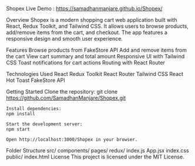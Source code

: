 Shopex
Live Demo : https://samadhanmanjare.github.io/Shopex/

Overview
Shopex is a modern shopping cart web application built with React, Redux Toolkit, and Tailwind CSS. It allows users to browse products, add/remove items from the cart, and checkout. The app features a responsive design and smooth user experience.

Features
    Browse products from FakeStore API
    Add and remove items from the cart
    View cart summary and total amount
    Responsive UI with Tailwind CSS
    Toast notifications for cart actions
    Routing with React Router

Technologies Used
    React
    Redux Toolkit
    React Router
    Tailwind CSS
    React Hot Toast
    FakeStore API

Getting Started
    Clone the repository:
    git clone https://github.com/SamadhanManjare/Shopex.git

    Install dependencies:
    npm install

    Start the development server:
    npm start
    
    Open http://localhost:3000/Shopex in your browser.

Folder Structure
    src/
        components/
        pages/
        redux/
        index.js
        App.jsx
        index.css
    public/
        index.html
License
This project is licensed under the MIT License.
